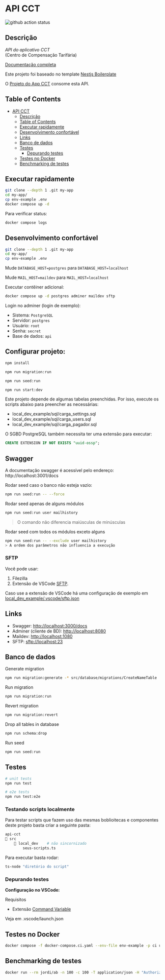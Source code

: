 # API CCT

![github action status](https://github.com/RJ-SMTR/api-cct/actions/workflows/docker-e2e.yml/badge.svg)

## Descrição

*API do aplicativo CCT*  
(Centro de Compensação Tarifária)

[Documentação completa](https://github.com/RJ-SMTR/api-cct/blob/main/docs/readme.md)

Este projeto foi baseado no template [Nestjs Boilerplate](https://github.com/brocoders/nestjs-boilerplate/)

O [Projeto do App CCT](https://github.com/RJ-SMTR/app-cct) consome esta API.

## Table of Contents

* [API CCT](#api-cct)
  * [Descrição](#descrição)
  * [Table of Contents](#table-of-contents)
  * [Executar rapidamente](#executar-rapidamente)
  * [Desenvolvimento confortável](#desenvolvimento-confortável)
  * [Links](#links)
  * [Banco de dados](#banco-de-dados)
  * [Testes](#testes)
    * [Depurando testes](#depurando-testes)
  * [Testes no Docker](#testes-no-docker)
  * [Benchmarking de testes](#benchmarking-de-testes)

## Executar rapidamente

```bash
git clone --depth 1 .git my-app
cd my-app/
cp env-example .env
docker compose up -d
```

Para verificar status:

```bash
docker compose logs
```

## Desenvolvimento confortável

```bash
git clone --depth 1 .git my-app
cd my-app/
cp env-example .env
```

Mude `DATABASE_HOST=postgres` para `DATABASE_HOST=localhost`

Mude `MAIL_HOST=maildev` para `MAIL_HOST=localhost`

Executar contêiner adicional:

```bash
docker compose up -d postgres adminer maildev sftp
```

Login no adminer (login de exemplo):

* Sistema: `PostgreSQL`
* Servidor: `postgres`
* Usuário: `root`
* Senha: `secret`
* Base de dados: `api`

## Configurar projeto:

```bash
npm install

npm run migration:run

npm run seed:run

npm run start:dev
```

Este projeto depende de algumas tabelas preenchidas. Por isso, execute os scripts abaixo para 
preencher as necessárias:

- local_dev_example/sql/carga_settings.sql
- local_dev_example/sql/carga_users.sql
- local_dev_example/sql/carga_pagador.sql

O SGBD PostgreSQL também necessita ter uma extensão para executar:
```sql
CREATE EXTENSION IF NOT EXISTS "uuid-ossp";
```
## Swagger
A documentação swagger é acessível pelo endereço: http://localhost:3001/docs


Rodar seed caso o banco não esteja vazio:

```bash
npm run seed:run -- --force
```

Rodar seed apenas de alguns módulos

```bash
npm run seed:run user mailhistory
```

> O comando não diferencia maiúsculas de minúsculas

Rodar seed com todos os módulos exceto alguns

```bash
npm run seed:run -- --exclude user mailhistory
> A ordem dos parâmetros não influencia a execução
```

### SFTP

Você pode usar:

1. Filezilla
2. Extensão de VSCode [SFTP](https://marketplace.visualstudio.com/items?itemName=Natizyskunk.sftp).

Caso use a extensão de VSCode há uma configuração de exemplo em [local_dev_example/.vscode/sftp.json](local_dev_example/.vscode/sftp.json)

## Links

* Swagger: <http://localhost:3000/docs>
* Adminer (cliente de BD): <http://localhost:8080>
* Maildev: <http://localhost:1080>
* SFTP: <sftp://localhost:23>

## Banco de dados

Generate migration

```bash
npm run migration:generate -* src/database/migrations/CreateNameTable 
```

Run migration

```bash
npm run migration:run
```

Revert migration

```bash
npm run migration:revert
```

Drop all tables in database

```bash
npm run schema:drop
```

Run seed

```bash
npm run seed:run
```

## Testes

```bash
# unit tests
npm run test

# e2e tests
npm run test:e2e
```

### Testando scripts localmente

Para testar scripts que fazem uso das mesmas boblioitecas e componentes deste projeto basta criar a seguinte pasta:

```bash
api-cct
📂 src
    📂 local_dev    # não sincornizado
        seus-scripts.ts
```

Para executar basta rodar:

```bash
ts-node "diretório do script"
```

### Depurando testes

**Configuração no VSCode:**

Requisitos

* Extensão [Command Variable](https://marketplace.visualstudio.com/items?itemName=rioj7.command-variable)

Veja em .vscode/launch.json

## Testes no Docker

```bash
docker compose -f docker-compose.ci.yaml --env-file env-example -p ci up --build --exit-code-from api && docker compose -p ci rm -svf
```

## Benchmarking de testes

```bash
docker run --rm jordi/ab -n 100 -c 100 -T application/json -H "Authorization: Bearer USER_TOKEN" -v 2 http://<server_ip>:3000/api/v1/users
```
